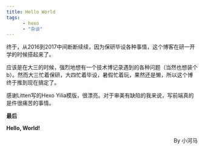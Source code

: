 ```yaml
---
title: Hello World
tags: 
      - hexo
      - "杂谈"
---
```


终于，从2016到2017中间断断续续，因为保研毕设各种事情，这个博客在研一开学的时候搭起来了。

应该是在大三的时候，强烈地想有一个技术博记录遇到的各种问题（当然也想装个b）。然而大三忙着保研，大四忙着毕设，暑假忙着玩，果然还是懒，所以这个博终于推到现在搞定了。

感谢Litten写的Hexo Yilia模版，很漂亮。对于审美有缺陷的我来说，写前端真的是件很痛苦的事情。

**最后**

**Hello, World!**

<p align="right">By 小河马</p>

